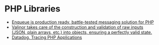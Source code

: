 # PHP Libraries

- [Enqueue is production ready, battle-tested messaging solution for PHP](https://php-enqueue.github.io/)
- [Valinor takes care of the construction and validation of raw inputs (JSON, plain arrays, etc.) into objects, ensuring a perfectly valid state.](https://valinor.cuyz.io/latest/)
- [Datadog. Tracing PHP Applications](https://docs.datadoghq.com/tracing/trace_collection/automatic_instrumentation/dd_libraries/php/)
